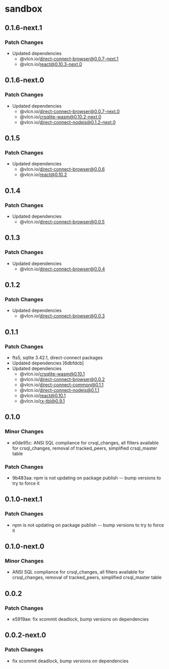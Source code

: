 # sandbox

## 0.1.6-next.1

### Patch Changes

- Updated dependencies
  - @vlcn.io/direct-connect-browser@0.0.7-next.1
  - @vlcn.io/react@0.10.3-next.0

## 0.1.6-next.0

### Patch Changes

- Updated dependencies
  - @vlcn.io/direct-connect-browser@0.0.7-next.0
  - @vlcn.io/crsqlite-wasm@0.10.2-next.0
  - @vlcn.io/direct-connect-nodejs@0.1.2-next.0

## 0.1.5

### Patch Changes

- Updated dependencies
  - @vlcn.io/direct-connect-browser@0.0.6
  - @vlcn.io/react@0.10.2

## 0.1.4

### Patch Changes

- Updated dependencies
  - @vlcn.io/direct-connect-browser@0.0.5

## 0.1.3

### Patch Changes

- Updated dependencies
  - @vlcn.io/direct-connect-browser@0.0.4

## 0.1.2

### Patch Changes

- Updated dependencies
  - @vlcn.io/direct-connect-browser@0.0.3

## 0.1.1

### Patch Changes

- fts5, sqlite 3.42.1, direct-connect packages
- Updated dependencies [6dbfdcb]
- Updated dependencies
  - @vlcn.io/crsqlite-wasm@0.10.1
  - @vlcn.io/direct-connect-browser@0.0.2
  - @vlcn.io/direct-connect-common@0.1.1
  - @vlcn.io/direct-connect-nodejs@0.1.1
  - @vlcn.io/react@0.10.1
  - @vlcn.io/rx-tbl@0.9.1

## 0.1.0

### Minor Changes

- e0de95c: ANSI SQL compliance for crsql_changes, all filters available for crsql_changes, removal of tracked_peers, simplified crsql_master table

### Patch Changes

- 9b483aa: npm is not updating on package publish -- bump versions to try to force it

## 0.1.0-next.1

### Patch Changes

- npm is not updating on package publish -- bump versions to try to force it

## 0.1.0-next.0

### Minor Changes

- ANSI SQL compliance for crsql_changes, all filters available for crsql_changes, removal of tracked_peers, simplified crsql_master table

## 0.0.2

### Patch Changes

- e5919ae: fix xcommit deadlock, bump versions on dependencies

## 0.0.2-next.0

### Patch Changes

- fix xcommit deadlock, bump versions on dependencies
